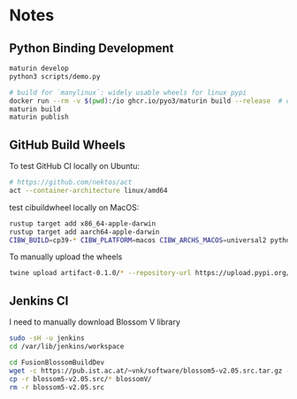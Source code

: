 # Notes

## Python Binding Development

```sh
maturin develop
python3 scripts/demo.py

# build for `manylinux`: widely usable wheels for linux pypi
docker run --rm -v $(pwd):/io ghcr.io/pyo3/maturin build --release  # or other maturin arguments
maturin build
maturin publish
```

## GitHub Build Wheels

To test GitHub CI locally on Ubuntu:

```sh
# https://github.com/nektos/act
act --container-architecture linux/amd64
```

test cibuildwheel locally on MacOS:

```sh
rustup target add x86_64-apple-darwin
rustup target add aarch64-apple-darwin
CIBW_BUILD=cp39-* CIBW_PLATFORM=macos CIBW_ARCHS_MACOS=universal2 python -m cibuildwheel --output-dir wheelhouse
```

To manually upload the wheels

```sh
twine upload artifact-0.1.0/* --repository-url https://upload.pypi.org/legacy/
```

## Jenkins CI

I need to manually download Blossom V library

```sh
sudo -sH -u jenkins
cd /var/lib/jenkins/workspace

cd FusionBlossomBuildDev
wget -c https://pub.ist.ac.at/~vnk/software/blossom5-v2.05.src.tar.gz -O - | tar -xz
cp -r blossom5-v2.05.src/* blossomV/
rm -r blossom5-v2.05.src
```
